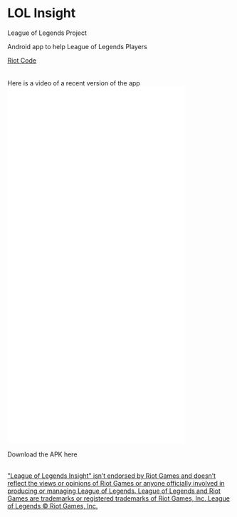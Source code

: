 # LOL Insight
League of Legends Project

Android app to help League of Legends Players

<a href="baribarton.github.io/info.html">Riot Code</a>
<br>
<br>
<br>
Here is a video of a recent version of the app 
<br>
<embed src="video-1493801623.mp4" autostart="0" height="800" width="400" />
<br>
<br>
Download the APK here
<br>
<a href="baribarton.github.io/LOL%20Project-release.apk" download>

<br>
"League of Legends Insight" isn’t endorsed by Riot Games and doesn’t reflect the views or opinions of Riot Games or anyone officially involved in producing or managing League of Legends. League of Legends and Riot Games are trademarks or registered trademarks of Riot Games, Inc. League of Legends © Riot Games, Inc.
